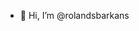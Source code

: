 - 👋 Hi, I’m @rolandsbarkans


<!---
rolandsbarkans/rolandsbarkans is a ✨ special ✨ repository because its `README.md` (this file) appears on your GitHub profile.
You can click the Preview link to take a look at your changes.
--->
